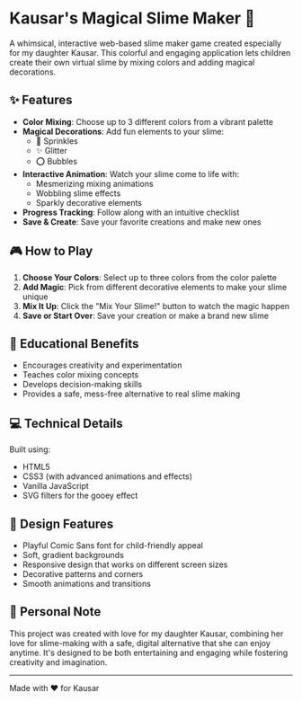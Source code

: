 # Kausar's Magical Slime Maker 🎨

A whimsical, interactive web-based slime maker game created especially for my daughter Kausar. This colorful and engaging application lets children create their own virtual slime by mixing colors and adding magical decorations.

## ✨ Features

- **Color Mixing**: Choose up to 3 different colors from a vibrant palette
- **Magical Decorations**: Add fun elements to your slime:
  - 🌈 Sprinkles
  - ✨ Glitter
  - ⭕ Bubbles
- **Interactive Animation**: Watch your slime come to life with:
  - Mesmerizing mixing animations
  - Wobbling slime effects
  - Sparkly decorative elements
- **Progress Tracking**: Follow along with an intuitive checklist
- **Save & Create**: Save your favorite creations and make new ones

## 🎮 How to Play

1. **Choose Your Colors**: Select up to three colors from the color palette
2. **Add Magic**: Pick from different decorative elements to make your slime unique
3. **Mix It Up**: Click the "Mix Your Slime!" button to watch the magic happen
4. **Save or Start Over**: Save your creation or make a brand new slime

## 🎯 Educational Benefits

- Encourages creativity and experimentation
- Teaches color mixing concepts
- Develops decision-making skills
- Provides a safe, mess-free alternative to real slime making

## 💻 Technical Details

Built using:
- HTML5
- CSS3 (with advanced animations and effects)
- Vanilla JavaScript
- SVG filters for the gooey effect

## 🌈 Design Features

- Playful Comic Sans font for child-friendly appeal
- Soft, gradient backgrounds
- Responsive design that works on different screen sizes
- Decorative patterns and corners
- Smooth animations and transitions

## 💝 Personal Note

This project was created with love for my daughter Kausar, combining her love for slime-making with a safe, digital alternative that she can enjoy anytime. It's designed to be both entertaining and engaging while fostering creativity and imagination.

---

Made with ❤️ for Kausar
